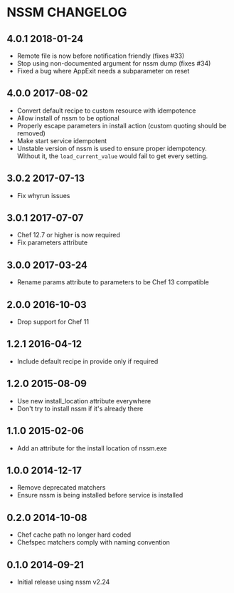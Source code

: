 # NSSM CHANGELOG

## 4.0.1 2018-01-24

- Remote file is now before notification friendly (fixes #33)
- Stop using non-documented argument for nssm dump (fixes #34)
- Fixed a bug where AppExit needs a subparameter on reset

## 4.0.0 2017-08-02

- Convert default recipe to custom resource with idempotence 
- Allow install of nssm to be optional
- Properly escape parameters in install action (custom quoting should be removed)
- Make start service idempotent
- Unstable version of nssm is used to ensure proper idempotency. Without it, the `load_current_value` would fail to get every setting.

## 3.0.2 2017-07-13

- Fix whyrun issues

## 3.0.1 2017-07-07

- Chef 12.7 or higher is now required
- Fix parameters attribute

## 3.0.0 2017-03-24

- Rename params attribute to parameters to be Chef 13 compatible

## 2.0.0 2016-10-03

- Drop support for Chef 11

## 1.2.1 2016-04-12

- Include default recipe in provide only if required

## 1.2.0 2015-08-09

- Use new install_location attribute everywhere
- Don't try to install nssm if it's already there

## 1.1.0 2015-02-06

- Add an attribute for the install location of nssm.exe

## 1.0.0 2014-12-17

- Remove deprecated matchers
- Ensure nssm is being installed before service is installed

## 0.2.0 2014-10-08

- Chef cache path no longer hard coded
- Chefspec matchers comply with naming convention

## 0.1.0 2014-09-21

- Initial release using nssm v2.24
